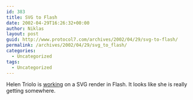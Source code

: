 ```yaml
---
id: 383
title: SVG to Flash
date: 2002-04-29T16:26:32+00:00
author: Niklas
layout: post
guid: http://www.protocol7.com/archives/2002/04/29/svg-to-flash/
permalink: /archives/2002/04/29/svg_to_flash/
categories:
  - Uncategorized
tags:
  - Uncategorized
---
```

<div class='microid-c71170134b2629194abba39c6915839481278ef8'>
  <p>
    Helen Triolo is <a href="http://actionscript-toolbox.com/samplemx_translatesvg2.php">working</a> on a SVG render in Flash. It looks like she is really getting somewhere.
  </p>
</div>